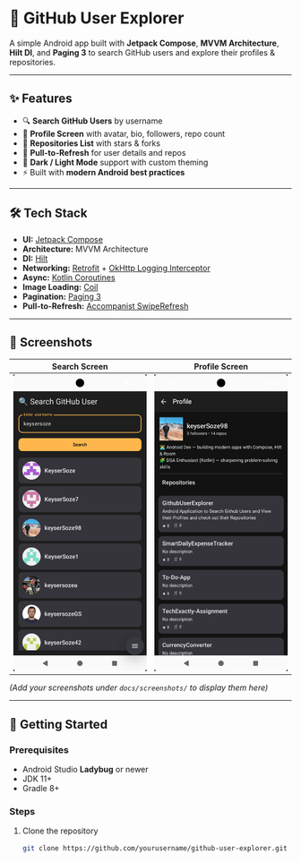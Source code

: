 # 📱 GitHub User Explorer

A simple Android app built with **Jetpack Compose**, **MVVM Architecture**, **Hilt DI**, and **Paging 3** to search GitHub users and explore their profiles & repositories.

---

## ✨ Features

- 🔍 **Search GitHub Users** by username
- 👤 **Profile Screen** with avatar, bio, followers, repo count
- 📂 **Repositories List** with stars & forks
- 🔄 **Pull-to-Refresh** for user details and repos
- 🌙 **Dark / Light Mode** support with custom theming
- ⚡ Built with **modern Android best practices**

---

## 🛠 Tech Stack

- **UI:** [Jetpack Compose](https://developer.android.com/jetpack/compose)
- **Architecture:** MVVM Architecture
- **DI:** [Hilt](https://developer.android.com/training/dependency-injection/hilt-android)
- **Networking:** [Retrofit](https://square.github.io/retrofit/) + [OkHttp Logging Interceptor](https://square.github.io/okhttp/)
- **Async:** [Kotlin Coroutines](https://kotlinlang.org/docs/coroutines-overview.html)
- **Image Loading:** [Coil](https://coil-kt.github.io/coil/compose/)
- **Pagination:** [Paging 3](https://developer.android.com/topic/libraries/architecture/paging/v3-overview)
- **Pull-to-Refresh:** [Accompanist SwipeRefresh](https://google.github.io/accompanist/swiperefresh/)

---

## 📸 Screenshots

| Search Screen | Profile Screen |
|---------------|----------------|
| ![Search](docs/screenshots/search.png) | ![Profile](docs/screenshots/profile.png) |

*(Add your screenshots under `docs/screenshots/` to display them here)*

---

## 🚀 Getting Started

### Prerequisites
- Android Studio **Ladybug** or newer
- JDK 11+
- Gradle 8+

### Steps
1. Clone the repository
   ```bash
   git clone https://github.com/yourusername/github-user-explorer.git
